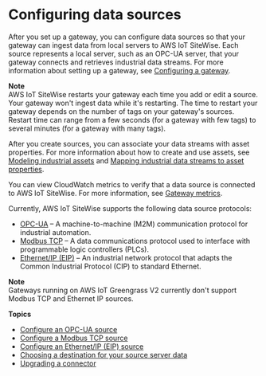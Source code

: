 # Configuring data sources<a name="configure-sources"></a>

After you set up a gateway, you can configure data sources so that your gateway can ingest data from local servers to AWS IoT SiteWise\. Each source represents a local server, such as an OPC\-UA server, that your gateway connects and retrieves industrial data streams\. For more information about setting up a gateway, see [Configuring a gateway](configure-gateway.md)\.

**Note**  
AWS IoT SiteWise restarts your gateway each time you add or edit a source\. Your gateway won't ingest data while it's restarting\. The time to restart your gateway depends on the number of tags on your gateway's sources\. Restart time can range from a few seconds \(for a gateway with few tags\) to several minutes \(for a gateway with many tags\)\.

After you create sources, you can associate your data streams with asset properties\. For more information about how to create and use assets, see [Modeling industrial assets](industrial-asset-models.md) and [Mapping industrial data streams to asset properties](connect-data-streams.md)\.

You can view CloudWatch metrics to verify that a data source is connected to AWS IoT SiteWise\. For more information, see [Gateway metrics](monitor-cloudwatch-metrics.md#gateway-metrics)\.

Currently, AWS IoT SiteWise supports the following data source protocols:
+ [OPC\-UA](https://en.wikipedia.org/wiki/OPC_Unified_Architecture) – A machine\-to\-machine \(M2M\) communication protocol for industrial automation\.
+ [Modbus TCP](https://en.wikipedia.org/wiki/Modbus) – A data communications protocol used to interface with programmable logic controllers \(PLCs\)\.
+ [Ethernet/IP \(EIP\)](https://en.wikipedia.org/wiki/EtherNet/IP) – An industrial network protocol that adapts the Common Industrial Protocol \(CIP\) to standard Ethernet\.

**Note**  
Gateways running on AWS IoT Greengrass V2 currently don't support Modbus TCP and Ethernet IP sources\.

**Topics**
+ [Configure an OPC\-UA source](configure-opcua-source.md)
+ [Configure a Modbus TCP source](configure-modbus-source.md)
+ [Configure an Ethernet/IP \(EIP\) source](configure-eip-source.md)
+ [Choosing a destination for your source server data](source-destination.md)
+ [Upgrading a connector](upgrade-gateway.md)